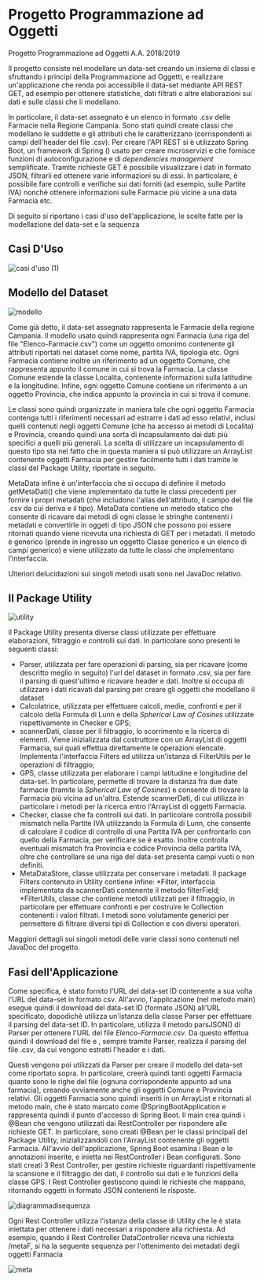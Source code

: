 # Progetto Programmazione ad Oggetti
Progetto Programmazione ad Oggetti A.A. 2018/2019 

Il progetto consiste nel modellare un data-set creando un insieme di classi e sfruttando i principi della Programmazione ad Oggetti, e 
realizzare un'applicazione che renda poi accessibile il data-set mediante API REST GET, ad esempio per ottenere statistiche, dati filtrati o
altre elaborazioni sui dati e sulle classi che li modellano.

In particolare, il data-set assegnato è un elenco in formato .csv delle Farmacie nella Regione Campania. Sono stati quindi create classi
che modellano le suddette e gli attributi che le caratterizzano (corrispondenti ai campi dell'header del file .csv). 
Per creare l'API REST si è utilizzato Spring Boot, un framework di Spring () usato per creare microservizi e che fornisce funzioni di
autoconfigurazione e di *dependencies management* semplificate. Tramite richieste GET è possibile visualizzare i dati in formato JSON, filtrarli ed ottenere varie informazioni su di essi. In particolare, è possibile fare controlli e verifiche
sui dati forniti (ad esempio, sulle Partite IVA) nonchè ottenere informazioni sulle Farmacie più vicine a una data Farmacia etc.

Di seguito si riportano i casi d'uso dell'applicazione, le scelte fatte per la modellazione del data-set e la sequenza 

## Casi D'Uso 

![casi d'uso (1)](https://user-images.githubusercontent.com/48209182/59587173-f7739080-90e4-11e9-9ed7-12a1d33ceec7.png)

## Modello del Dataset

![modello](https://user-images.githubusercontent.com/48209182/59624709-c7a1a880-9137-11e9-8084-52c65475c17e.png)

Come già detto, il data-set assegnato rappresenta le Farmacie della regione Campania. Il modello usato quindi rappresenta ogni Farmacia (una riga del file "Elenco-Farmacie.csv") come un oggetto omonimo contenente gli attributi riportati nel dataset come nome, partita IVA, tipologia etc. Ogni Farmacia contiene inoltre un riferimento ad un oggetto Comune, che rappresenta appunto il comune in cui si trova la Farmacia. La classe Comune estende la classe Localita, contenente informazioni sulla latitudine e la longitudine. Infine, ogni oggetto
Comune contiene un riferimento a un oggetto Provincia, che indica appunto la provincia in cui si trova il comune.

Le classi sono quindi organizzate in maniera tale che ogni oggetto Farmacia contenga tutti i riferimenti necessari ad estrarre i dati ad esso relativi, inclusi quelli contenuti negli oggetti Comune (che ha accesso ai metodi di Localita) e Provincia, creando quindi una sorta di incapsulamento dai dati più specifici a quelli più generali. La scelta di utilizzare un incapsulamento di questo tipo sta nel fatto che in questa maniera si può utilizzare un ArrayList contenente oggetti Farmacia per gestire facilmente tutti i dati tramite le classi del Package Utility, riportate in seguito.

MetaData infine è un'interfaccia che si occupa di definire il metodo getMetaDati() che viene implementato da tutte le classi precedenti per fornire i propri metadati (che includono l'alias dell'attributo, il campo del file .csv da cui deriva e il tipo). MetaData contiene
un metodo statico che consente di ricavare dai metodi di ogni classe le stringhe contenenti i metadati e convertirle in oggeti di tipo JSON che possono poi essere ritornati quando viene ricevuta una richiesta di GET per i metadati. Il metodo è generico (prende in ingresso un oggetto Classe generico e un elenco di campi generico) e viene utilizzato da tutte le classi che implementano l'interfaccia.

Ulteriori delucidazioni sui singoli metodi usati sono nel JavaDoc relativo.

## Il Package Utility

![utility](https://user-images.githubusercontent.com/48209182/59623705-23b6fd80-9135-11e9-80df-55720ff6eb75.png)

Il Package Utility presenta diverse classi utilizzate per effettuare elaborazioni, filtraggio e controlli sui dati. 
In particolare sono presenti le seguenti classi:
  * Parser, utilizzata per fare operazioni di parsing, sia per ricavare (come descritto meglio in seguito) l'url del dataset in formato     .csv, sia per fare il parsing di quest'ultimo e ricavare header e dati. Inoltre si occupa di utilizzare i dati ricavati dal parsing     per creare gli oggetti che modellano il dataset
  * Calcolatrice, utilizzata per effettuare calcoli, medie, confronti e per il calcolo della Formula di Lunn e della *Spherical Law of Cosines* utilizzate rispettivamente in Checker e GPS;
  * scannerDati, classe per il filtraggio, lo scorrimento e la ricerca di elementi. Viene inizializzata dal costruttore con un ArrayList di oggetti Farmacia, 
    sui quali effettua direttamente le operazioni elencate. Implementa l'interfaccia Filters ed utilizza un'istanza di FilterUtils per le operazioni di filtraggio;
  * GPS, classe utilizzata per elaborare i campi latitudine e longitudine del data-set. In particolare, permette di trovare la distanza fra due date farmacie (tramite la *Spherical Law of Cosines*) e consente di trovare
    la Farmacia più vicina ad un'altra. Estende scannerDati, di cui utilizza in particolare i metodi per la ricerca entro l'ArrayList di oggetti Farmacia.
  * Checker, classe che fa controlli sui dati. In particolare controlla possibili mismatch nella Partite IVA utilizzando la Formula di Lunn, che consente di calcolare il codice di controllo
    di una Partita IVA per confrontarlo con quello della Farmacia, per verificare se è esatto. Inoltre controlla eventuali mismatch fra Provincia e codice Provincia della partita IVA, oltre che controllare
    se una riga del data-set presenta campi vuoti o non definiti.
  * MetaDataStore, classe utilizzata per conservare i metadati.
Il package Filters contenuto in Utility contiene infine:
  *Filter, interfaccia implementata da scannerDati contenente il metodo filterField;
  *FilterUtils, classe che contiene metodi utilizzati per il filtraggio, in particolare per effettuare confronti e per costruire le Collection contenenti i valori filtrati. I metodi sono volutamente generici per
   permettere di filtrare diversi tipi di Collection e con diversi operatori.
  
Maggiori dettagli sui singoli metodi delle varie classi sono contenuti nel JavaDoc del progetto.

## Fasi dell'Applicazione

Come specifica, è stato fornito l'URL del data-set ID contenente a sua volta l'URL del data-set in formato csv. All'avvio, l'applicazione (nel metodo main) esegue
quindi il download del data-set ID (formato JSON) all'URL specificato, dopodichè utilizza un'istanza della classe Parser per effettuare il parsing del data-set ID.
In particolare, utilizza il metodo parsJSON() di Parser per ottenere l'URL del file *Elenco-Farmacie.csv*. Da questo effettua quindi il
download del file e , sempre tramite Parser, realizza il parsing del file .csv, da cui vengono estratti l'header e i dati.

Questi vengono poi utilizzati da Parser per creare il modello del data-set come riportato sopra. In particolare, creerà quindi tanti oggetti Farmacia
quante sono le righe del file (ognuna corrispondente appunto ad una farmacia), creando ovviamente anche gli oggetti Comune e Provincia relativi.
Gli oggetti Farmacia sono quindi inseriti in un ArrayList e ritornati al metodo main, che è stato marcato come @SpringBootApplication e rappresenta quindi
il punto d'accesso di Spring Boot. 
Il main crea quindi i @Bean che vengono utilizzati dai RestController per rispondere alle richieste GET. In particolare,
sono creati @Bean per le classi principali del Package Utility, inizializzandoli con l'ArrayList contenente gli oggetti Farmacia.
All'avvio dell'applicazione, Spring Boot esamina i Bean e le annotazioni inserite, e inietta nei RestController i Bean configurati. Sono stati creati
3 Rest Controller, per gestire richieste riguardanti rispettivamente la scansione e il filtraggio dei dati, il controllo sui dati e le funzioni della classe GPS.
I Rest Controller gestiscono quindi le richieste che mappano, ritornando oggetti in formato JSON contenenti le risposte.

![diagrammadisequenza](https://user-images.githubusercontent.com/48209182/59589469-4c65d580-90ea-11e9-9a14-a7fbfe21f1f2.png)

Ogni Rest Controller utilizza l'istanza della classe di Utility che le è stata iniettata per ottenere i dati necessari a rispondere alla richiesta. 
Ad esempio, quando il Rest Controller DataController riceva una richiesta /metaF, si ha la seguente sequenza per l'ottenimento dei metadati degli oggetti Farmacia

![meta](https://user-images.githubusercontent.com/48209182/59592571-96ea5080-90f0-11e9-99d5-6b0bc2d094d9.png)
